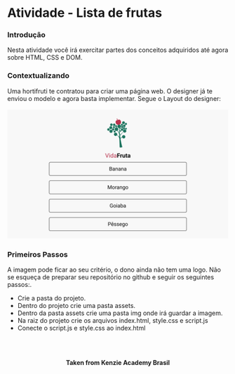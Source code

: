 <h1>Atividade - Lista de frutas</h1>

<h3>Introdução</h3>
Nesta atividade você irá exercitar partes dos conceitos adquiridos até agora sobre HTML, CSS e DOM.

<h3>Contextualizando</h3>
Uma hortifruti te contratou para criar uma página web. O designer já te enviou o modelo e agora basta implementar. Segue o Layout do designer:<br>
<br>
<img src="./assets/example-1.svg" alt="example 1" />

<h3>Primeiros Passos</h3>
A imagem pode ficar ao seu critério, o dono ainda não tem uma logo. Não se esqueça de preparar seu repositório no github e seguir os seguintes passos:.

- Crie a pasta do projeto.
- Dentro do projeto crie uma pasta assets.
- Dentro da pasta assets crie uma pasta img onde irá guardar a imagem.
- Na raiz do projeto crie os arquivos index.html, style.css e script.js
- Conecte o script.js e style.css ao index.html
<br>
<br>

<p align="center"><b>Taken from Kenzie Academy Brasil</b></p>
